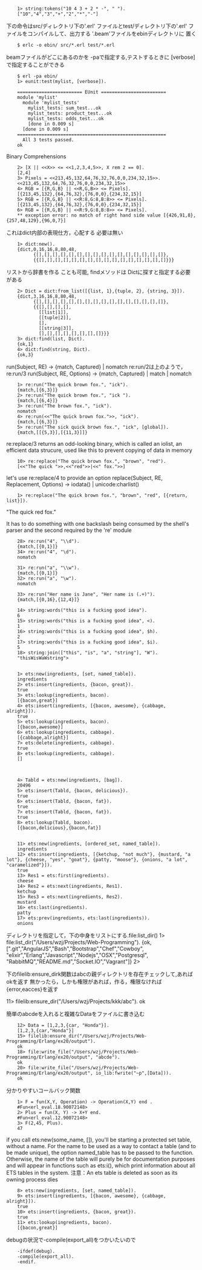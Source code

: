 
        1> string:tokens("10 4 3 + 2 * -", " ").
        ["10","4","3","+","2","*","-"]

下の命令はsrc/ディレクトリ下の'.erl'
ファイルとtest/ディレクトリ下の'.erl'
ファイルをコンパイルして、出力する
'.beam'ファイルをebinディレクトリに
置く

        $ erlc -o ebin/ src/*.erl test/*.erl


beamファイルがどこにあるのかを
-paで指定する,テストするときに
[verbose]で指定することができる

        $ erl -pa ebin/
        1> eunit:test(mylist, [verbose]).

        ======================== EUnit ========================
        module 'mylist'
          module 'mylist_tests'
            mylist_tests: sum_test...ok
            mylist_tests: product_test...ok
            mylist_tests: odds_test...ok
            [done in 0.009 s]
          [done in 0.009 s]
        =======================================================
          All 3 tests passed.
        ok

Binary Comprehensions

        2> [X || <<X>> <= <<1,2,3,4,5>>, X rem 2 == 0].
        [2,4]
        3> Pixels = <<213,45,132,64,76,32,76,0,0,234,32,15>>.
        <<213,45,132,64,76,32,76,0,0,234,32,15>>
        4> RGB = [{R,G,B} || <<R,G,B>> <= Pixels].
        [{213,45,132},{64,76,32},{76,0,0},{234,32,15}]
        5> RGB = [{R,G,B} || <<R:8,G:8,B:8>> <= Pixels].
        [{213,45,132},{64,76,32},{76,0,0},{234,32,15}]
        6> RGB = [{R,G,B} || <<R:9,G:8,B:8>> <= Pixels].
        ** exception error: no match of right hand side value [{426,91,8},{257,48,129},{96,0,7}]


これはdict内部の表現仕方，心配する
必要は無い

        1> dict:new().
        {dict,0,16,16,8,80,48,
              {[],[],[],[],[],[],[],[],[],[],[],[],[],[],[],[]},
              {{[],[],[],[],[],[],[],[],[],[],[],[],[],[],[],[]}}}
	

リストから辞書を作る
ことも可能, findメソッドは
Dictに探すと指定する必要
がある

        2> Dict = dict:from_list([{list, 1},{tuple, 2}, {string, 3}]).
        {dict,3,16,16,8,80,48,
              {[],[],[],[],[],[],[],[],[],[],[],[],[],[],[],[]},
              {{[],[],[],[],
                [[list|1]],
                [[tuple|2]],
                [],
                [[string|3]],
                [],[],[],[],[],[],[],[]}}}
        3> dict:find(list, Dict).
        {ok,1}
        4> dict:find(string, Dict).
        {ok,3}


run(Subject, RE) -> {match, Captured} | nomatch
re:run/2は上のようで，
re:run/3  run(Subject, RE, Options) -> {match, Captured} | match | nomatch

        1> re:run("The quick brown fox.", "ick").
        {match,[{6,3}]}
        2> re:run("The quick brown fox.", "ick ").
        {match,[{6,4}]}
        3> re:run("The brown fox.", "ick").
        nomatch
        4> re:run(<<"The quick brown fox.">>, "ick").
        {match,[{6,3}]}
        5> re:run("The sick quick brown fox.", "ick", [global]).
        {match,[[{5,3}],[{11,3}]]}

re:replace/3 returns an odd-looking binary, which
is called an iolist, an efficient data strucure,
used like this to prevent copying of data in memory

        10> re:replace("The quick brown fox.", "brown", "red").
        [<<"The quick ">>,<<"red">>|<<" fox.">>]

let's use re:replace/4 to provide an option
replace(Subject, RE, Replacement, Options) -> iodata() | unicode:charlist()

        1> re:replace("The quick brown fox.", "brown", "red", [{return, list}]).
"The quick red fox."

It has to do something with one backslash
being consumed by the shell's parser
and the second required by the 're' module

        28> re:run("4", "\\d").
        {match,[{0,1}]}
        34> re:run("4", "\d").
        nomatch

        31> re:run("a", "\\w").
        {match,[{0,1}]}
        32> re:run("a", "\w").
        nomatch

        33> re:run("Her name is Jane", "Her name is (.+)").
        {match,[{0,16},{12,4}]}

        14> string:words("this is a fucking good idea").
        6
        15> string:words("this is a fucking good idea", <).
        1
        16> string:words("this is a fucking good idea", $h).
        2
        17> string:words("this is a fucking good idea", $i).
        5
        18> string:join(["this", "is", "a", "string"], "W").
        "thisWisWaWstring">


        1> ets:new(ingredients, [set, named_table]).
        ingredients
        2> ets:insert(ingredients, {bacon, great}).
        true
        3> ets:lookup(ingredients, bacon).
        [{bacon,great}]
        4> ets:insert(ingredients, [{bacon, awesome}, {cabbage, alright}]).
        true
        5> ets:lookup(ingredients, bacon).
        [{bacon,awesome}]
        6> ets:lookup(ingredients, cabbage).
        [{cabbage,alright}]
        7> ets:delete(ingredients, cabbage).
        true
        8> ets:lookup(ingredients, cabbage).
        []



        4> Tabld = ets:new(ingredients, [bag]).
        20496
        5> ets:insert(Tabld, {bacon, delicious}).
        true
        6> ets:insert(Tabld, {bacon, fat}).
        true
        7> ets:insert(Tabld, {bacon, fat}).
        true
        8> ets:lookup(Tabld, bacon).
        [{bacon,delicious},{bacon,fat}]


        11> ets:new(ingredients, [ordered_set, named_table]).  
        ingredients 
        12> ets:insert(ingredients, [{ketchup, "not much"}, {mustard, "a lot"}, {cheese, "yes", "goat"}, {patty, "moose"}, {onions, "a lot", "caramelized"}]).  
        true 
        13> Res1 = ets:first(ingredients).
        cheese 
        14> Res2 = ets:next(ingredients, Res1).       
        ketchup 
        15> Res3 = ets:next(ingredients, Res2).  
        mustard 
        16> ets:last(ingredients).  
        patty 
        17> ets:prev(ingredients, ets:last(ingredients)).  
        onions

ディレクトリを指定して，下の中身をリストにする.file:list_dir()
1> file:list_dir("/Users/wzj/Projects/Web-Programming").
{ok,[".git","AngularJS","Bash","Bootstrap","Chef","Cowboy",
     "elixir","Erlang","Javascript","Nodejs","OSX","Postgresql",
     "RabbitMQ","README.md","Socket.IO","Vagrant"]}
2>

下のfilelib:ensure_dirk関数はabcの親ディレクトリを存在チェックして,あればokを返す
無かったら，しかも権限があれば，作る，権限なければ{error,eacces}を返す

11> filelib:ensure_dir("/Users/wzj/Projects/kkk/abc").
ok

簡単のabcdeを入れると複雑なDataをファイルに書き込む
  
        12> Data = [1,2,3,{car, "Honda"}].
        [1,2,3,{car,"Honda"}]
        15> filelib:ensure_dir("/Users/wzj/Projects/Web-Programming/Erlang/ex20/output").
        ok
        18> file:write_file("/Users/wzj/Projects/Web-Programming/Erlang/ex20/output", "abcde").
        ok
        20> file:write_file("/Users/wzj/Projects/Web-Programming/Erlang/ex20/output", io_lib:fwrite("~p",[Data])).
        ok

分かりやすいコールバック関数

        1> F = fun(X,Y, Operation) -> Operation(X,Y) end .
        #Fun<erl_eval.18.90072148>
        2> Plus = fun(X, Y) -> X+Y end.
        #Fun<erl_eval.12.90072148>
        3> F(2,45, Plus).
        47

if you call ets:new(some_name, []), 
you'll be starting a protected set table, 
without a name. For the name to be used 
as a way to contact a table (and to be 
made unique), the option named_table has 
to be passed to the function. Otherwise, 
the name of the table will purely be for 
documentation purposes and will appear in 
functions such as ets:i(), which print 
information about all ETS tables in the system.
注意：An ets table is deleted as soon as its owning process dies

        8> ets:new(ingredients, [set, named_table]).
        9> ets:insert(ingredients, [{bacon, awesome}, {cabbage, alright}]).
        true
        10> ets:insert(ingredients, {bacon, great}).
        true
        11> ets:lookup(ingredients, bacon).
        [{bacon,great}]

debugの状況で-compile(export_all)をつかいたいので 

        -ifdef(debug).
        -compile(export_all).
        -endif.
